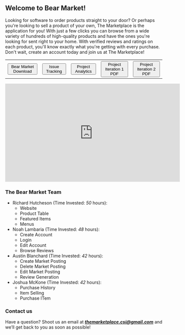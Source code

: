 ## Welcome to Bear Market!

Looking for software to order products straight to your door? Or perhaps you're looking to sell a product of your own, The Marketplace is the application for you! With just a few clicks you can browse from a wide variety of hundreds of high-quality products and have the ones you're looking for sent right to your home. With verified reviews and ratings on each product, you'll know exactly what you're getting with every purchase. Don't wait, create an account today and join us at The Marketplace!

<!-- <button name="button" onclick="https://richard-hutch.github.io/Marketplace-System/test_photo.jpg"> **The Marketplace Download**</button> 
<form method="get" action="https://richard-hutch.github.io/Marketplace-System/test_photo.jpg">
   <button type="submit">The Marketplace Download</button>
</form> -->
<!--[Issue Tracking Ticket Page](https://github.com/Richard-Hutch/Marketplace-System/issues)-->

<div align = "center">
   <table style = "width:100%">
      <tr>
         <th><a href="https://richard-hutch.github.io/BearMarket/test_photo.jpg" download="test_photo"> <button type="button">Bear Market Download</button> </a>
         </th>
         <th><a href="https://github.com/Richard-Hutch/BearMarket/issues" download="issue page"> <button type="button">Issue Tracking</button> </a>
         </th>
         <th><a href="https://github.com/Richard-Hutch/BearMarket/pulse" download="analytics page"> <button type="button">Project Analytics</button> </a>
         </th>
         <!--<th><a href="https://github.com/Richard-Hutch/BearMarket/issues">Issue Tracking Link</a>
         </th>-->
         <!--<th><a href="https://github.com/Richard-Hutch/BearMarket/pulse">Repo Analytics Link</a>
         </th>-->
         <th><a href="https://richard-hutch.github.io/BearMarket/Iteration One.pdf" download="Iteration One PDF"> <button type="button">Project Iteration 1 PDF</button> </a>
         </th>
         <th><a href="https://richard-hutch.github.io/BearMarket/Iteration Two.pdf" download="Iteration Two PDF"> <button type="button">Project Iteration 2 PDF</button> </a>
         </th>
      </tr>
   </table>
</div>

<iframe width="560" height="315" src="https://youtube.com/embed/9ZPbbPSTpOg" frameborder="0" allow="autoplay; encrypted-media" allowfullscreen></iframe>


### The Bear Market Team

- Richard Hutcheson (Time Invested: *50* hours):
  - Website
  - Product Table
  - Featured Items
  - Menus
- Noah Lambaria (Time Invested: *48* hours):
  - Create Account
  - Login
  - Edit Account
  - Browse Reviews
- Austin Blanchard (Time Invested: *42* hours):
  - Create Market Posting
  - Delete Market Posting
  - Edit Market Posting
  - Review Generation
- Joshua McKone (Time Invested: *42* hours):
  - Purchase History
  - Item Selling
  - Purchase ITem

### Contact us

Have a question? Shoot us an email at ***themarketplace.csi@gmail.com*** and we’ll get back to you as soon as possible!
